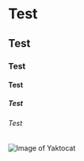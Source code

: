 # Test
## Test
### Test 
#### Test
##### Test
###### Test
![Image of Yaktocat](https://octodex.github.com/images/yaktocat.png)
